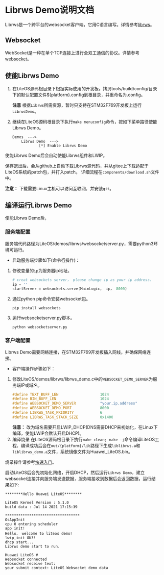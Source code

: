 # Librws Demo说明文档
Librws是一个跨平台的websocket客户端，它用C语言编写。详情参考<a href="https://github.com/OlehKulykov/librws" target="_blank">librws</a>。

## Websocket
WebSocket是一种在单个TCP连接上进行全双工通信的协议。详情参考<a href="https://baike.baidu.com/item/WebSocket/1953845?fr=aladdin" target="_blank">websocket</a>。

## 使能Librws Demo

1. 在LiteOS源码根目录下根据实际使用的开发板，拷贝tools/build/config/目录下的默认配置文件${platform}.config到根目录，并重命名为.config。

    **注意** 根据`Librws`所需资源，暂时只支持在STM32F769开发板上运行`LibrwsDemo`。


2. 继续在LiteOS源码根目录下执行`make menuconfig`命令，按如下菜单路径使能Librws Demo。

    ```
    Demos  --->
        Librws Demo  --->
                [*] Enable Librws Demo
    ```
使能Librws Demo后会自动使能Librws组件和LWIP。

保存退出后，会从github上自动下载Librws源代码，并从gitee上下载适配于LiteOS系统的patch包，并打入patch。
详细流程在`components/download.sh`文件中。

**注意：** 下载需要Linux主机可以访问互联网，并安装`git`。

## 编译运行Librws Demo

使能Librws Demo后，



### 服务端配置

服务端代码路径为LiteOS/demos/librws/websocketserver.py，需要python3环境可运行。

- 启动服务端步骤如下(命令行操作)：

1. 修改变量的`ip`为服务器ip地址。
    ```python
    # creat websockets server， please change ip as your ip address.
    ip = ''
    startServer = websockets.serve(MainLogic， ip， 8000)
    ```
2. 通过python pip命令安装websocket包。
    ```
    pip install websockets
    ``` 
3. 运行websocketserver.py脚本。
    ```
    python websocketserver.py
    ```

### 客户端配置
Librws Demo需要网络连接，在STM32F769开发板插入网线，并确保网络连接。
- 客户端操作步骤如下：
1. 修改LiteOS/demos/librws/librws_demo.c中的`WEBSOCKET_DEMO_SERVER`为服务端IP或域名。
    ```c
    #define TEXT_BUFF_LEN                   1024
    #define BIN_BUFF_LEN                    1024
    #define WEBSOCKET_DEMO_SERVER           "your.ip.address"
    #define WEBSOCKET_DEMO_PORT             8000
    #define LIBRWS_TASK_PRIORITY            6
    #define LIBRWS_TASK_STACK_SIZE          0x1400
    ```
    **注意：**  改为域名需要开启LWIP_DHCP(DNS需要DHCP来初始化，在Linux下编译，使能LWIP会默认开启DHCP)。
2. 编译烧录
在LiteOS源码根目录下执行`make clean; make -j`命令编译LiteOS工程，编译成功后会在`out/{platform}/lib`路径下生成`liblibrws.a`和`liblibrws_demo.a`文件，系统镜像文件为Huawei_LiteOS.bin。

烧录操作请参考<a href="https://gitee.com/LiteOS/LiteOS/blob/master/doc/LiteOS_Quick_Start.md" target="_blank">快速入门</a>。

启动LiteOS后会先初始化网络，开启DHCP，然后运行`Librws Demo`，建立websocket连接并向服务端发送数据，服务端接收到数据后会返回数据，运行结果如下:
```
********Hello Huawei LiteOS********

LiteOS Kernel Version : 5.1.0
build data : Jul 14 2021 17:15:39

**********************************
OsAppInit
cpu 0 entering scheduler
app init!
Hello， welcome to liteos demo!
lwip_init OK!!
dhcp start...
Librws demo start to run.

Huawei LiteOS # 
Websocket connected
Websocket receive text:
your submit context: LiteOS Websocket demo data
```
